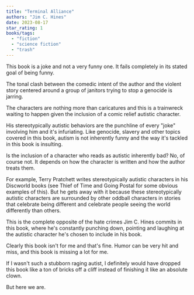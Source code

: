 ```yaml
---
title: "Terminal Alliance"
authors: "Jim C. Hines"
date: 2023-08-17
star_rating: 1
books/tags:
  - "fiction"
  - "science fiction"
  - "trash"
---
```


This book is a joke and not a very funny one. It fails completely in its stated
goal of being funny.

The tonal clash between the comedic intent of the author and the violent story
centered around a group of janitors trying to stop a genocide is jarring.

The characters are nothing more than caricatures and this is a trainwreck
waiting to happen given the inclusion of a comic relief autistic character.

<!--more-->

His stereotypically autistic behaviors are the punchline of every "joke"
involving him and it's infuriating. Like genocide, slavery and other topics
covered in this book, autism is not inherently funny and the way it's tackled in
this book is insulting.

Is the inclusion of a character who reads as autistic inherently bad? No, of
course not. It depends on how the character is written and how the author treats
them.

For example, Terry Pratchett writes stereotypically autistic characters in his
Discworld books (see Thief of Time and Going Postal for some obvious examples of
this). But he gets away with it because these stereotypically autistic
characters are surrounded by other oddball characters in stories that celebrate
being different and celebrate people seeing the world differently than others.

This is the complete opposite of the hate crimes Jim C. Hines commits in this
book, where he's constantly punching down, pointing and laughing at the autistic
character he's chosen to include in his book.

Clearly this book isn't for me and that's fine. Humor can be very hit and miss,
and this book is missing a lot for me.

If I wasn't such a stubborn raging autist, I definitely would have dropped this
book like a ton of bricks off a cliff instead of finishing it like an absolute
clown.

But here we are.
